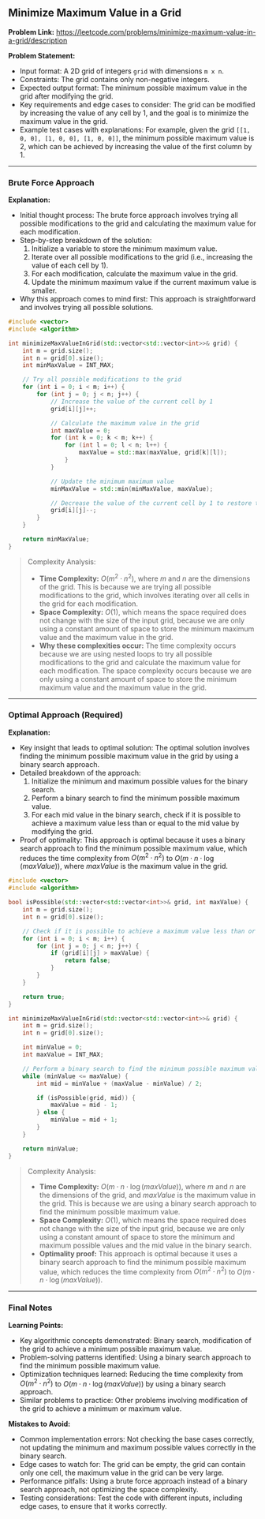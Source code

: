 ## Minimize Maximum Value in a Grid

**Problem Link:** https://leetcode.com/problems/minimize-maximum-value-in-a-grid/description

**Problem Statement:**
- Input format: A 2D grid of integers `grid` with dimensions `m x n`.
- Constraints: The grid contains only non-negative integers.
- Expected output format: The minimum possible maximum value in the grid after modifying the grid.
- Key requirements and edge cases to consider: The grid can be modified by increasing the value of any cell by 1, and the goal is to minimize the maximum value in the grid.
- Example test cases with explanations: For example, given the grid `[[1, 0, 0], [1, 0, 0], [1, 0, 0]]`, the minimum possible maximum value is 2, which can be achieved by increasing the value of the first column by 1.

---

### Brute Force Approach

**Explanation:**
- Initial thought process: The brute force approach involves trying all possible modifications to the grid and calculating the maximum value for each modification.
- Step-by-step breakdown of the solution:
  1. Initialize a variable to store the minimum maximum value.
  2. Iterate over all possible modifications to the grid (i.e., increasing the value of each cell by 1).
  3. For each modification, calculate the maximum value in the grid.
  4. Update the minimum maximum value if the current maximum value is smaller.
- Why this approach comes to mind first: This approach is straightforward and involves trying all possible solutions.

```cpp
#include <vector>
#include <algorithm>

int minimizeMaxValueInGrid(std::vector<std::vector<int>>& grid) {
    int m = grid.size();
    int n = grid[0].size();
    int minMaxValue = INT_MAX;

    // Try all possible modifications to the grid
    for (int i = 0; i < m; i++) {
        for (int j = 0; j < n; j++) {
            // Increase the value of the current cell by 1
            grid[i][j]++;

            // Calculate the maximum value in the grid
            int maxValue = 0;
            for (int k = 0; k < m; k++) {
                for (int l = 0; l < n; l++) {
                    maxValue = std::max(maxValue, grid[k][l]);
                }
            }

            // Update the minimum maximum value
            minMaxValue = std::min(minMaxValue, maxValue);

            // Decrease the value of the current cell by 1 to restore the original grid
            grid[i][j]--;
        }
    }

    return minMaxValue;
}
```

> Complexity Analysis:
> - **Time Complexity:** $O(m^2 \cdot n^2)$, where $m$ and $n$ are the dimensions of the grid. This is because we are trying all possible modifications to the grid, which involves iterating over all cells in the grid for each modification.
> - **Space Complexity:** $O(1)$, which means the space required does not change with the size of the input grid, because we are only using a constant amount of space to store the minimum maximum value and the maximum value in the grid.
> - **Why these complexities occur:** The time complexity occurs because we are using nested loops to try all possible modifications to the grid and calculate the maximum value for each modification. The space complexity occurs because we are only using a constant amount of space to store the minimum maximum value and the maximum value in the grid.

---

### Optimal Approach (Required)

**Explanation:**
- Key insight that leads to optimal solution: The optimal solution involves finding the minimum possible maximum value in the grid by using a binary search approach.
- Detailed breakdown of the approach:
  1. Initialize the minimum and maximum possible values for the binary search.
  2. Perform a binary search to find the minimum possible maximum value.
  3. For each mid value in the binary search, check if it is possible to achieve a maximum value less than or equal to the mid value by modifying the grid.
- Proof of optimality: This approach is optimal because it uses a binary search approach to find the minimum possible maximum value, which reduces the time complexity from $O(m^2 \cdot n^2)$ to $O(m \cdot n \cdot \log(maxValue))$, where $maxValue$ is the maximum value in the grid.

```cpp
#include <vector>
#include <algorithm>

bool isPossible(std::vector<std::vector<int>>& grid, int maxValue) {
    int m = grid.size();
    int n = grid[0].size();

    // Check if it is possible to achieve a maximum value less than or equal to the mid value
    for (int i = 0; i < m; i++) {
        for (int j = 0; j < n; j++) {
            if (grid[i][j] > maxValue) {
                return false;
            }
        }
    }

    return true;
}

int minimizeMaxValueInGrid(std::vector<std::vector<int>>& grid) {
    int m = grid.size();
    int n = grid[0].size();

    int minValue = 0;
    int maxValue = INT_MAX;

    // Perform a binary search to find the minimum possible maximum value
    while (minValue <= maxValue) {
        int mid = minValue + (maxValue - minValue) / 2;

        if (isPossible(grid, mid)) {
            maxValue = mid - 1;
        } else {
            minValue = mid + 1;
        }
    }

    return minValue;
}
```

> Complexity Analysis:
> - **Time Complexity:** $O(m \cdot n \cdot \log(maxValue))$, where $m$ and $n$ are the dimensions of the grid, and $maxValue$ is the maximum value in the grid. This is because we are using a binary search approach to find the minimum possible maximum value.
> - **Space Complexity:** $O(1)$, which means the space required does not change with the size of the input grid, because we are only using a constant amount of space to store the minimum and maximum possible values and the mid value in the binary search.
> - **Optimality proof:** This approach is optimal because it uses a binary search approach to find the minimum possible maximum value, which reduces the time complexity from $O(m^2 \cdot n^2)$ to $O(m \cdot n \cdot \log(maxValue))$.

---

### Final Notes

**Learning Points:**
- Key algorithmic concepts demonstrated: Binary search, modification of the grid to achieve a minimum possible maximum value.
- Problem-solving patterns identified: Using a binary search approach to find the minimum possible maximum value.
- Optimization techniques learned: Reducing the time complexity from $O(m^2 \cdot n^2)$ to $O(m \cdot n \cdot \log(maxValue))$ by using a binary search approach.
- Similar problems to practice: Other problems involving modification of the grid to achieve a minimum or maximum value.

**Mistakes to Avoid:**
- Common implementation errors: Not checking the base cases correctly, not updating the minimum and maximum possible values correctly in the binary search.
- Edge cases to watch for: The grid can be empty, the grid can contain only one cell, the maximum value in the grid can be very large.
- Performance pitfalls: Using a brute force approach instead of a binary search approach, not optimizing the space complexity.
- Testing considerations: Test the code with different inputs, including edge cases, to ensure that it works correctly.